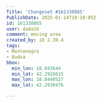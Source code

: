 ```yaml
---
Title: 'Changeset #161338865'
PublishDate: 2025-01-14T10:10:05Z
id: 161338865
user: dada24
comment: moving area
created_by: iD 2.30.4
tags:
- Montenegro
- Budva
bbox:
  min_lon: 18.843644
  min_lat: 42.2926615
  max_lon: 18.8440527
  max_lat: 42.2930476

---
```

